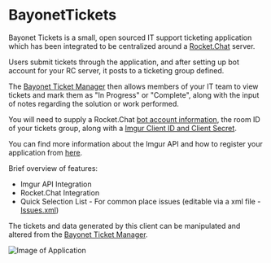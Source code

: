 # BayonetTickets

Bayonet Tickets is a small, open sourced IT support ticketing application which has been integrated to be centralized around a [Rocket.Chat](https://rocket.chat) server. 

Users submit tickets through the application, and after setting up bot account for your RC server, it posts to a ticketing group defined.

The [Bayonet Ticket Manager](https://github.com/starhound/Bayonet_Ticket_Manager) then allows members of your IT team to view tickets and mark them as "In Progress" or "Complete", along with the input of notes regarding the solution or work performed.

You will need to supply a Rocket.Chat [bot account information](https://github.com/starhound/BayonetTickets/blob/master/Ticketing_Stub/API.cs#L12), the room ID of your tickets group, along with a [Imgur Client ID and Client Secret](https://github.com/starhound/BayonetTickets/blob/master/Ticketing_Stub/Form1.cs#L37). 

You can find more information about the Imgur API and how to register your application from [here](https://api.imgur.com/).

Brief overview of features:
  * Imgur API Integration 
  * Rocket.Chat Integration 
  * Quick Selection List - For common place issues (editable via a xml file - [Issues.xml](https://github.com/starhound/BayonetTickets/blob/master/Ticketing_Stub/Issues.xml))

The tickets and data generated by this client can be manipulated and altered from the [Bayonet Ticket Manager](https://github.com/starhound/Bayonet_Ticket_Manager).

![Image of Application](https://i.imgur.com/CqBlK6I.png)
